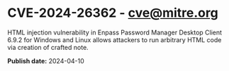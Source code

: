 # CVE-2024-26362 - cve@mitre.org

HTML injection vulnerability in Enpass Password Manager Desktop Client 6.9.2 for Windows and Linux allows attackers to run arbitrary HTML code via creation of crafted note.

**Publish date:** 2024-04-10
